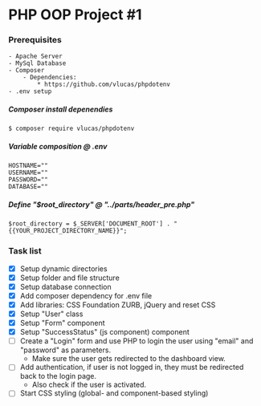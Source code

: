 # PHP OOP Project #1

### Prerequisites
    - Apache Server
    - MySql Database
    - Composer
        - Dependencies:
            * https://github.com/vlucas/phpdotenv
    - .env setup

##### Composer install depenendies
```$ composer require vlucas/phpdotenv```

##### Variable composition @ .env
```
HOSTNAME=""
USERNAME=""
PASSWORD=""
DATABASE=""
```

##### Define "$root_directory" @ "../parts/header_pre.php"
```
$root_directory = $_SERVER['DOCUMENT_ROOT'] . "{{YOUR_PROJECT_DIRECTORY_NAME}}";
```

### Task list
- [x] Setup dynamic directories
- [x] Setup folder and file structure
- [x] Setup database connection
- [x] Add composer dependency for .env file
- [x] Add libraries: CSS Foundation ZURB, jQuery and reset CSS
- [x] Setup "User" class
- [x] Setup "Form" component
- [x] Setup "SuccessStatus" (js component) component
- [ ] Create a "Login" form and use PHP to login the user using "email" and "password" as parameters.
    - Make sure the user gets redirected to the dashboard view.
- [ ] Add authentication, if user is not logged in, they must be redirected back to the login page.
    - Also check if the user is activated.
- [ ] Start CSS styling (global- and component-based styling)
